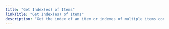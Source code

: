 ```yaml
---
title: "Get Index(es) of Items"
linkTitle: "Get Index(es) of Items"
description: "Get the index of an item or indexes of multiple items contained in a list."
---
```

